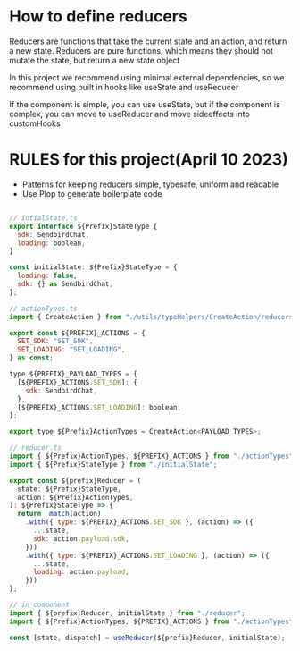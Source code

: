 # How to define reducers

Reducers are functions that take the current state and an action,
and return a new state. Reducers are pure functions, which means they
should not mutate the state, but return a new state object

In this project we recommend using minimal external dependencies,
so we recommend using built in hooks like useState and useReducer

If the component is simple, you can use useState, but if the component is
complex, you can move to useReducer and move sideeffects into customHooks

# RULES for this project(April 10 2023)

* Patterns for keeping reducers simple, typesafe, uniform and readable
* Use Plop to generate boilerplate code

```javascript

// intialState.ts
export interface ${Prefix}StateType {
  sdk: SendbirdChat,
  loading: boolean,
}

const initialState: ${Prefix}StateType = {
  loading: false,
  sdk: {} as SendbirdChat,
};

// actionTypes.ts
import { CreateAction } from "./utils/typeHelpers/CreateAction/reducers";

export const ${PREFIX}_ACTIONS = {
  SET_SDK: "SET_SDK",
  SET_LOADING: "SET_LOADING",
} as const;

type ${PREFIX}_PAYLOAD_TYPES = {
  [${PREFIX}_ACTIONS.SET_SDK]: {
    sdk: SendbirdChat,
  },
  [${PREFIX}_ACTIONS.SET_LOADING]: boolean,
};

export type ${Prefix}ActionTypes = CreateAction<PAYLOAD_TYPES>;

// reducer.ts
import { ${Prefix}ActionTypes, ${PREFIX}_ACTIONS } from "./actionTypes";
import { ${Prefix}StateType } from "./initialState";

export const ${prefix}Reducer = (
  state: ${Prefix}StateType,
  action: ${Prefix}ActionTypes,
): ${Prefix}StateType => {
  return  match(action)
    .with({ type: ${PREFIX}_ACTIONS.SET_SDK }, (action) => ({
      ...state,
      sdk: action.payload.sdk,
    }))
    .with({ type: ${PREFIX}_ACTIONS.SET_LOADING }, (action) => ({
      ...state,
      loading: action.payload,
    }))
};

// in component
import { ${prefix}Reducer, initialState } from "./reducer";
import { ${Prefix}ActionTypes, ${PREFIX}_ACTIONS } from "./actionTypes";

const [state, dispatch] = useReducer(${prefix}Reducer, initialState);

```

